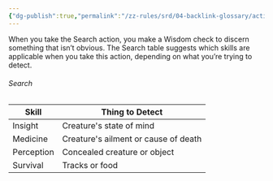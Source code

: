 ```yaml
---
{"dg-publish":true,"permalink":"/zz-rules/srd/04-backlink-glossary/actions/search/","tags":["action"]}
---
```


When you take the Search action, you make a Wisdom check to discern something that isn’t obvious. The Search table suggests which skills are applicable when you take this action, depending on what you’re trying to detect.
###### Search
| Skill      | Thing to Detect                      |
| ---------- | ------------------------------------ |
| Insight    | Creature's state of mind             |
| Medicine   | Creature's ailment or cause of death |
| Perception | Concealed creature or object         |
| Survival   | Tracks or food                       |